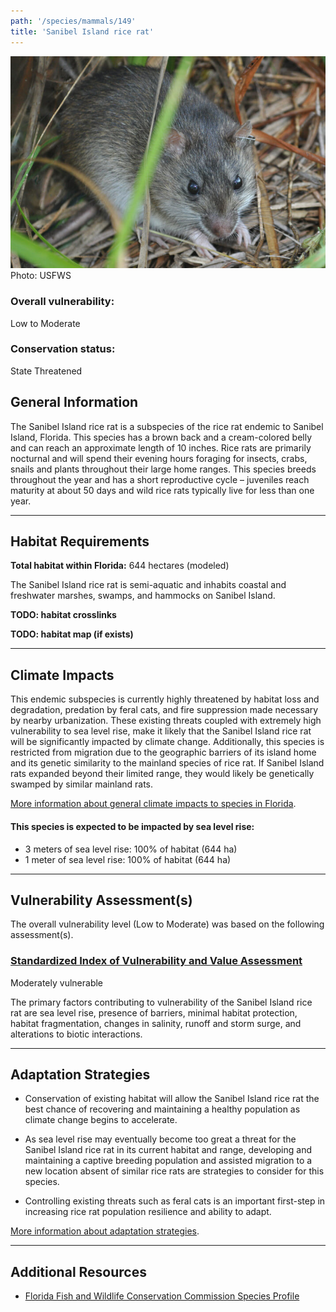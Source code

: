 ```yaml
---
path: '/species/mammals/149'
title: 'Sanibel Island rice rat'
---
```


<content-header icon="rodents" title="Sanibel Island rice rat" subtitle="Oryzomys palustris sanibeli"></content-header>

<div id="TopSection">

<div class="header-photo"><img src="149.jpg" alt="Photo for Sanibel Island rice rat"/>
<figcaption>Photo: USFWS</figcaption></div>

<div>

### Overall vulnerability:

<div class="vulnerability vulnerability-moderate">Low to Moderate</div>

### Conservation status:

State Threatened

</div>
</div>

## General Information

The Sanibel Island rice rat is a subspecies of the rice rat endemic to Sanibel Island, Florida.  This species has a brown back and a cream-colored belly and can reach an approximate length of 10 inches.  Rice rats are primarily nocturnal and will spend their evening hours foraging for insects, crabs, snails and plants throughout their large home ranges.  This species breeds throughout the year and has a short reproductive cycle – juveniles reach maturity at about 50 days and wild rice rats typically live for less than one year.

<hr />

## Habitat Requirements

**Total habitat within Florida:** 644 hectares (modeled)

The Sanibel Island rice rat is semi-aquatic and inhabits coastal and freshwater marshes, swamps, and hammocks on Sanibel Island.

**TODO: habitat crosslinks**

**TODO: habitat map (if exists)**

<hr />

## Climate Impacts

This endemic subspecies is currently highly threatened by habitat loss and degradation, predation by feral cats, and fire suppression made necessary by nearby urbanization.  These existing threats coupled with extremely high vulnerability to sea level rise, make it likely that the Sanibel Island rice rat will be significantly impacted by climate change.  Additionally, this species is restricted from migration due to the geographic barriers of its island home and its genetic similarity to the mainland species of rice rat.  If Sanibel Island rats expanded beyond their limited range, they would likely be genetically swamped by similar mainland rats.

[More information about general climate impacts to species in Florida](/impacts/species).


#### This species is expected to be impacted by sea level rise:

- 3 meters of sea level rise: 100% of habitat (644 ha)
- 1 meter of sea level rise: 100% of habitat (644 ha)
    

<hr />

## Vulnerability Assessment(s)

The overall vulnerability level (Low to Moderate) was based on the following assessment(s).
#### 
<div class="vulnerability-header">
<h3><a href="/impacts/vulnerability/sivva/species">Standardized Index of Vulnerability and Value Assessment</a></h3>
<div class="vulnerability vulnerability-moderate">Moderately vulnerable</div>
</div> 

The primary factors contributing to vulnerability of the Sanibel Island rice rat are sea level rise, presence of barriers, minimal habitat protection, habitat fragmentation, changes in salinity, runoff and storm surge, and alterations to biotic interactions.


<hr />

## Adaptation Strategies

- Conservation of existing habitat will allow the Sanibel Island rice rat the best chance of recovering and maintaining a healthy population as climate change begins to accelerate.

- As sea level rise may eventually become too great a threat for the Sanibel Island rice rat in its current habitat and range, developing and maintaining a captive breeding population and assisted migration to a new location absent of similar rice rats are strategies to consider for this species.

- Controlling existing threats such as feral cats is an important first-step in increasing rice rat population resilience and ability to adapt.

[More information about adaptation strategies](/strategies).

<hr />


## Additional Resources

- [Florida Fish and Wildlife Conservation Commission Species Profile](https://myfwc.com/wildlifehabitats/profiles/mammals/land/sanibel-island-rice-rat/)
